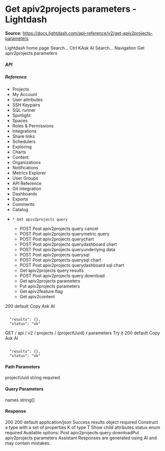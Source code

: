 # Get apiv2projects parameters - Lightdash

**Source:** https://docs.lightdash.com/api-reference/v2/get-apiv2projects-parameters

Lightdash home page
Search...
Ctrl KAsk AI
Search...
Navigation
Get apiv2projects parameters
##### API


##### Reference
  * Projects
  * My Account
  * User attributes
  * SSH Keypairs
  * SQL runner
  * Spotlight
  * Spaces
  * Roles & Permissions
  * Integrations
  * Share links
  * Schedulers
  * Exploring
  * Charts
  * Content
  * Organizations
  * Notifications
  * Metrics Explorer
  * User Groups
  * API Reference
  * Git Integration
  * Dashboards
  * Exports
  * Comments
  * Catalog
  *     * Get apiv2projects query
    * POST
Post apiv2projects query cancel
    * POST
Post apiv2projects querymetric query
    * POST
Post apiv2projects querychart
    * POST
Post apiv2projects querydashboard chart
    * POST
Post apiv2projects queryunderlying data
    * POST
Post apiv2projects querysql
    * POST
Post apiv2projects querysql chart
    * POST
Post apiv2projects querydashboard sql chart
    * Get apiv2projects query results
    * POST
Post apiv2projects query download
    * Get apiv2projects parameters
    * Put apiv2projects parameters
    * Get apiv2feature flag
    * Get apiv2content


200
default
Copy
Ask AI
```

  "results": {},
  "status": "ok"

```

GET
/
api
/
v2
/
projects
/
{projectUuid}
/
parameters
Try it
200
default
Copy
Ask AI
```

  "results": {},
  "status": "ok"

```

#### Path Parameters
projectUuid
string
required
#### Query Parameters
names
string[]
#### Response
200
200 default
application/json
Success
results
object
required
Construct a type with a set of properties K of type T
Show child attributes
status
enum<string>
required
Available options: 
Post apiv2projects query downloadPut apiv2projects parameters
Assistant
Responses are generated using AI and may contain mistakes.


